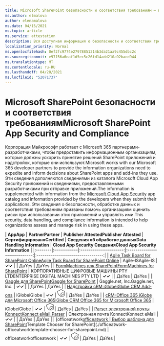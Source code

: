 ```yaml
---
title: Microsoft SharePoint безопасности и соответствия требованиям — все приложения
ms.author: elmalova
author: elenamalova
ms.date: 04/15/2021
ms.topic: article
ms.service: attestation
description: Вся доступная информация о безопасности и соответствии требованиям для всех SharePoint приложений Майкрософт.
localization_priority: Normal
ms.openlocfilehash: 0ef2fc9774e27978851314b3da21aa9c455dbc2c
ms.sourcegitcommit: e97156a6eaf1d5ec5c26fd14add210a92bacd944
ms.translationtype: MT
ms.contentlocale: ru-RU
ms.lasthandoff: 04/28/2021
ms.locfileid: "52071737"
---
```

# <a name="microsoft-sharepoint-app-security-and-compliance"></a><span data-ttu-id="a7d3f-103">Microsoft SharePoint безопасности и соответствия требованиям</span><span class="sxs-lookup"><span data-stu-id="a7d3f-103">Microsoft SharePoint App Security and Compliance</span></span>

<span data-ttu-id="a7d3f-104">Корпорация Майкрософт работает с Microsoft 365 партнерами-разработчиками, чтобы предоставить информационным организациям, которые должны ускорить принятие решений SharePoint приложений и надстройок, которые они используют.</span><span class="sxs-lookup"><span data-stu-id="a7d3f-104">Microsoft works with our Microsoft 365 developer partners to provide the information organizations need to expedite and inform decisions about SharePoint apps and add-ins they use.</span></span> <span data-ttu-id="a7d3f-105">Эти сведения дополняются сведениями [](https://www.microsoft.com/en-us/enterprise-mobility-security/cloud-app-security) из каталога Microsoft Cloud App Security приложений и сведениями, предоставляемыми разработчиками при отправке приложений.</span><span class="sxs-lookup"><span data-stu-id="a7d3f-105">The information is supplemented with information from the [Microsoft Cloud App Security](https://www.microsoft.com/en-us/enterprise-mobility-security/cloud-app-security) app catalog and information provided by the developers when they submit their applications.</span></span> <span data-ttu-id="a7d3f-106">Эти сведения о безопасности, обработке данных и соответствия требованиям призваны помочь организациям оценить риски при использовании этих приложений и управлять ими.</span><span class="sxs-lookup"><span data-stu-id="a7d3f-106">This security, data handling, and compliance information is intended to help organizations assess and manage risk in using these apps.</span></span>

| <span data-ttu-id="a7d3f-107">**App**</span><span class="sxs-lookup"><span data-stu-id="a7d3f-107">**App**</span></span> | <span data-ttu-id="a7d3f-108">**Partner**</span><span class="sxs-lookup"><span data-stu-id="a7d3f-108">**Partner**</span></span> | <span data-ttu-id="a7d3f-109">**Publisher Attested**</span><span class="sxs-lookup"><span data-stu-id="a7d3f-109">**Publisher Attested**</span></span> | <span data-ttu-id="a7d3f-110">**Сертифицировано**</span><span class="sxs-lookup"><span data-stu-id="a7d3f-110">**Certified**</span></span> | <span data-ttu-id="a7d3f-111">**Сведения об обработке данных**</span><span class="sxs-lookup"><span data-stu-id="a7d3f-111">**Data Handling Information**</span></span> | <span data-ttu-id="a7d3f-112">**Cloud App Security Сведения**</span><span class="sxs-lookup"><span data-stu-id="a7d3f-112">**Cloud App Security Information**</span></span> |
|:--------|:------------|:----------------------:|:-----------------------------:|:----------------------------------:|
| [<span data-ttu-id="a7d3f-113">Agile Task Board for SharePoint Online</span><span class="sxs-lookup"><span data-stu-id="a7d3f-113">Agile Task Board for SharePoint Online</span></span>](./agile-is-task-board-for-sharepoint-online.md) | <span data-ttu-id="a7d3f-114">Agile-IS</span><span class="sxs-lookup"><span data-stu-id="a7d3f-114">Agile-IS</span></span> | <span data-ttu-id="a7d3f-115">**✓**</span><span class="sxs-lookup"><span data-stu-id="a7d3f-115">**✓**</span></span> |  | <span data-ttu-id="a7d3f-116">Да</span><span class="sxs-lookup"><span data-stu-id="a7d3f-116">Yes</span></span> | <span data-ttu-id="a7d3f-117">Да</span><span class="sxs-lookup"><span data-stu-id="a7d3f-117">Yes</span></span> |
| [<span data-ttu-id="a7d3f-118">FormMachines для SharePoint</span><span class="sxs-lookup"><span data-stu-id="a7d3f-118">FormMachines for SharePoint</span></span>](./enterprise-digital-machines-pty-ltd-formmachines-for-sharepoint.md) | <span data-ttu-id="a7d3f-119">КОРПОРАТИВНЫЕ ЦИФРОВЫЕ МАШИНЫ PTY LTD</span><span class="sxs-lookup"><span data-stu-id="a7d3f-119">ENTERPRISE DIGITAL MACHINES PTY LTD</span></span> | <span data-ttu-id="a7d3f-120">**✓**</span><span class="sxs-lookup"><span data-stu-id="a7d3f-120">**✓**</span></span> |  | <span data-ttu-id="a7d3f-121">Да</span><span class="sxs-lookup"><span data-stu-id="a7d3f-121">Yes</span></span> | <span data-ttu-id="a7d3f-122">Да</span><span class="sxs-lookup"><span data-stu-id="a7d3f-122">Yes</span></span> |
| [<span data-ttu-id="a7d3f-123">Gaggle для SharePoint</span><span class="sxs-lookup"><span data-stu-id="a7d3f-123">Gaggle for SharePoint</span></span>](./gagglenet-inc-gaggle-for-sharepoint.md) | <span data-ttu-id="a7d3f-124">Gaggle.net, Inc.</span><span class="sxs-lookup"><span data-stu-id="a7d3f-124">Gaggle.net, Inc.</span></span> | <span data-ttu-id="a7d3f-125">**✓**</span><span class="sxs-lookup"><span data-stu-id="a7d3f-125">**✓**</span></span> |  | <span data-ttu-id="a7d3f-126">Да</span><span class="sxs-lookup"><span data-stu-id="a7d3f-126">Yes</span></span> | <span data-ttu-id="a7d3f-127">Да</span><span class="sxs-lookup"><span data-stu-id="a7d3f-127">Yes</span></span> |
| [<span data-ttu-id="a7d3f-128">Надстройки cRM iGlobe</span><span class="sxs-lookup"><span data-stu-id="a7d3f-128">iGlobe CRM Add-ons</span></span>](./iglobe-crm-add-ons.md) | <span data-ttu-id="a7d3f-129">iGlobe</span><span class="sxs-lookup"><span data-stu-id="a7d3f-129">iGlobe</span></span> | <span data-ttu-id="a7d3f-130">**✓**</span><span class="sxs-lookup"><span data-stu-id="a7d3f-130">**✓**</span></span> | <img alt="Certified application badge" src="../media/certified-badge.png" height="25" width="25" /> | <span data-ttu-id="a7d3f-131">Да</span><span class="sxs-lookup"><span data-stu-id="a7d3f-131">Yes</span></span> | <span data-ttu-id="a7d3f-132">Да</span><span class="sxs-lookup"><span data-stu-id="a7d3f-132">Yes</span></span> |
| [<span data-ttu-id="a7d3f-133">cRM-Office 365 iGlobe для Microsoft Office 365</span><span class="sxs-lookup"><span data-stu-id="a7d3f-133">iGlobe CRM Office 365 for Microsoft Office 365</span></span>](./iglobe-crm-office-365-for-microsoft.md) | <span data-ttu-id="a7d3f-134">iGlobe</span><span class="sxs-lookup"><span data-stu-id="a7d3f-134">iGlobe</span></span> | <span data-ttu-id="a7d3f-135">**✓**</span><span class="sxs-lookup"><span data-stu-id="a7d3f-135">**✓**</span></span> | <img alt="Certified application badge" src="../media/certified-badge.png" height="25" width="25" /> | <span data-ttu-id="a7d3f-136">Да</span><span class="sxs-lookup"><span data-stu-id="a7d3f-136">Yes</span></span> | <span data-ttu-id="a7d3f-137">Да</span><span class="sxs-lookup"><span data-stu-id="a7d3f-137">Yes</span></span> |
| [<span data-ttu-id="a7d3f-138">Parser электронной почты Konnect</span><span class="sxs-lookup"><span data-stu-id="a7d3f-138">Konnect eMail Parser</span></span>](./konnect-email-parser.md) | <span data-ttu-id="a7d3f-139">Электронная почта Konnect</span><span class="sxs-lookup"><span data-stu-id="a7d3f-139">Konnect eMail</span></span> | <span data-ttu-id="a7d3f-140">**✓**</span><span class="sxs-lookup"><span data-stu-id="a7d3f-140">**✓**</span></span> |  | <span data-ttu-id="a7d3f-141">Да</span><span class="sxs-lookup"><span data-stu-id="a7d3f-141">Yes</span></span> | <span data-ttu-id="a7d3f-142">Да</span><span class="sxs-lookup"><span data-stu-id="a7d3f-142">Yes</span></span> |
| <span data-ttu-id="a7d3f-143">[officeatwork</span><span class="sxs-lookup"><span data-stu-id="a7d3f-143">[officeatwork</span></span> | <span data-ttu-id="a7d3f-144">Выбор шаблона для SharePoint](./officeatwork-officeatworktemplate-chooser-for-sharepoint.md)</span><span class="sxs-lookup"><span data-stu-id="a7d3f-144">Template Chooser for SharePoint](./officeatwork-officeatworktemplate-chooser-for-sharepoint.md)</span></span> | <span data-ttu-id="a7d3f-145">officeatwork</span><span class="sxs-lookup"><span data-stu-id="a7d3f-145">officeatwork</span></span> | <span data-ttu-id="a7d3f-146">**✓**</span><span class="sxs-lookup"><span data-stu-id="a7d3f-146">**✓**</span></span> | <img alt="Certified application badge" src="../media/certified-badge.png" height="25" width="25" /> | <span data-ttu-id="a7d3f-147">Да</span><span class="sxs-lookup"><span data-stu-id="a7d3f-147">Yes</span></span> | <span data-ttu-id="a7d3f-148">Да</span><span class="sxs-lookup"><span data-stu-id="a7d3f-148">Yes</span></span> |
